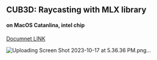 ## CUB3D: Raycasting with MLX library

#### on MacOS Catanlina, intel chip
[Documnet LINK](https://maroon-face-0e4.notion.site/cub3D-Raycaster-with-miniLibX-f5944ca2ae3a44eb8f4ec362ff111e11?pvs=4)

![Uploading Screen Shot 2023-10-17 at 5.36.36 PM.png…]()
